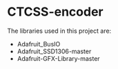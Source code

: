 # CTCSS-encoder

The libraries used in this project are:
- Adafruit_BusIO
- Adafruit_SSD1306-master
- Adafruit-GFX-Library-master

